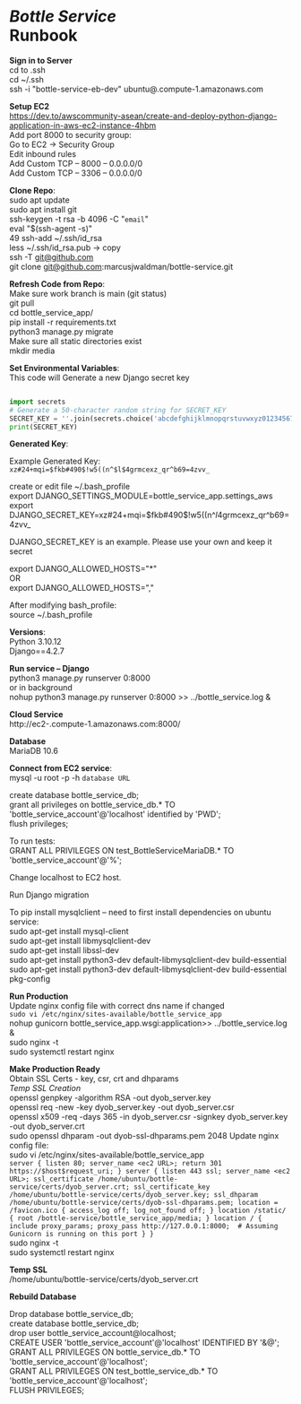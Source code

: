 # **_Bottle Service_**<br>Runbook

**Sign in to Server**<br>
cd to .ssh<br>
cd ~/.ssh<br>
ssh -i "bottle-service-eb-dev" ubuntu@<current-name>.compute-1.amazonaws.com<br>



**Setup EC2**<br>
https://dev.to/awscommunity-asean/create-and-deploy-python-django-application-in-aws-ec2-instance-4hbm<br>
Add port 8000 to security group:<br>
Go to EC2 -> Security Group<br> 
Edit inbound rules<br>
Add Custom TCP – 8000 – 0.0.0.0/0<br>
Add Custom TCP – 3306 – 0.0.0.0/0<br>




**Clone Repo**:<br>
sudo apt update<br>
sudo apt install git<br> 
ssh-keygen -t rsa -b 4096 -C "`email`"<br>
eval "$(ssh-agent -s)"<br>
49  ssh-add ~/.ssh/id_rsa<br>
less ~/.ssh/id_rsa.pub -> copy<br>
ssh -T git@github.com<br>
git clone git@github.com:marcusjwaldman/bottle-service.git<br>



**Refresh Code from Repo**:<br>
Make sure work branch is main (git status)<br>
git pull<br>
cd bottle_service_app/<br>
pip install -r requirements.txt<br>
python3 manage.py migrate<br>
Make sure all static directories exist<br>
mkdir media<br>

**Set Environmental Variables**:<br>
This code will Generate a new Django secret key<br>
```python

import secrets
# Generate a 50-character random string for SECRET_KEY
SECRET_KEY = ''.join(secrets.choice('abcdefghijklmnopqrstuvwxyz0123456789!@#$%^&*(-_=+)') for i in range(50))
print(SECRET_KEY)
```
    

**Generated Key**:

Example Generated Key: `xz#24+mqi=$fkb#490$!w5((n^$l$4grmcexz_qr^b69=4zvv_`

create or edit file ~/.bash_profile<br>
export DJANGO_SETTINGS_MODULE=bottle_service_app.settings_aws<br>
export DJANGO_SECRET_KEY=xz#24+mqi=$fkb#490$!w5((n^$l$4grmcexz_qr^b69=4zvv_<br>

DJANGO_SECRET_KEY is an example. Please use your own and keep it secret

export DJANGO_ALLOWED_HOSTS="*"<br>
OR<br>
export DJANGO_ALLOWED_HOSTS="<IP Address>,<DNS>"<br>

After modifying bash_profile:<br>
source ~/.bash_profile<br>


**Versions**:<br>
Python 3.10.12<br>
Django==4.2.7<br>



**Run service – Django**<br>
python3 manage.py runserver 0:8000<br>
or in background<br>
nohup python3 manage.py runserver 0:8000 >> ../bottle_service.log &<br>




**Cloud Service**<br>
http://ec2-<ip underscored>.compute-1.amazonaws.com:8000/<br>



**Database**<br>
MariaDB 10.6<br>

**Connect from EC2 service**:<br>
mysql -u root -p -h `database URL`<br>

create database bottle_service_db;<br>
grant all privileges on bottle_service_db.* TO 'bottle_service_account'@'localhost' identified by 'PWD';<br>
flush privileges;<br>

To run tests:<br>
GRANT ALL PRIVILEGES ON test_BottleServiceMariaDB.* TO 'bottle_service_account'@'%';<br>

Change localhost to EC2 host.<br>

Run Django migration<br>

To pip install mysqlclient – need to first install dependencies on ubuntu service:<br>
sudo apt-get install mysql-client<br>
sudo apt-get install libmysqlclient-dev<br>
sudo apt-get install libssl-dev<br>
sudo apt-get install python3-dev default-libmysqlclient-dev build-essential<br>
sudo apt-get install python3-dev default-libmysqlclient-dev build-essential pkg-config<br>


**Run Production**<br>
Update nginx config file with correct dns name if changed <br>
`sudo vi /etc/nginx/sites-available/bottle_service_app` <br>
nohup gunicorn bottle_service_app.wsgi:application>> ../bottle_service.log & <br>
sudo nginx -t <br>
sudo systemctl restart nginx <br>


**Make Production Ready** <br>
Obtain SSL Certs - key, csr, crt and dhparams <br>
_Temp SSL Creation_ <br>
openssl genpkey -algorithm RSA -out dyob_server.key <br>
openssl req -new -key dyob_server.key -out dyob_server.csr <br>
openssl x509 -req -days 365 -in dyob_server.csr -signkey dyob_server.key -out dyob_server.crt <br>
sudo openssl dhparam -out dyob-ssl-dhparams.pem 2048
Update nginx config file: <br>
sudo vi /etc/nginx/sites-available/bottle_service_app <br>
`server {
    listen 80;
    server_name <ec2 URL>;
    return 301 https://$host$request_uri;
}
server {
    listen 443 ssl;
    server_name <ec2 URL>;
    ssl_certificate /home/ubuntu/bottle-service/certs/dyob_server.crt;
    ssl_certificate_key /home/ubuntu/bottle-service/certs/dyob_server.key;
    ssl_dhparam /home/ubuntu/bottle-service/certs/dyob-ssl-dhparams.pem;
    location = /favicon.ico { access_log off; log_not_found off; }
    location /static/ {
        root /bottle-service/bottle_service_app/media;
    }
    location / {
        include proxy_params;
        proxy_pass http://127.0.0.1:8000;  # Assuming Gunicorn is running on this port
    }
}` <br>
sudo nginx -t <br>
sudo systemctl restart nginx <br>

**Temp SSL** <br>
/home/ubuntu/bottle-service/certs/dyob_server.crt


**Rebuild Database**

Drop database bottle_service_db;<br>
create database bottle_service_db;<br>
drop user bottle_service_account@localhost; <br>
CREATE USER 'bottle_service_account'@'localhost' IDENTIFIED BY '&@';<br>
GRANT ALL PRIVILEGES ON bottle_service_db.* TO 'bottle_service_account'@'localhost'; <br>
GRANT ALL PRIVILEGES ON test_bottle_service_db.* TO 'bottle_service_account'@'localhost'; <br>
FLUSH PRIVILEGES; <br>